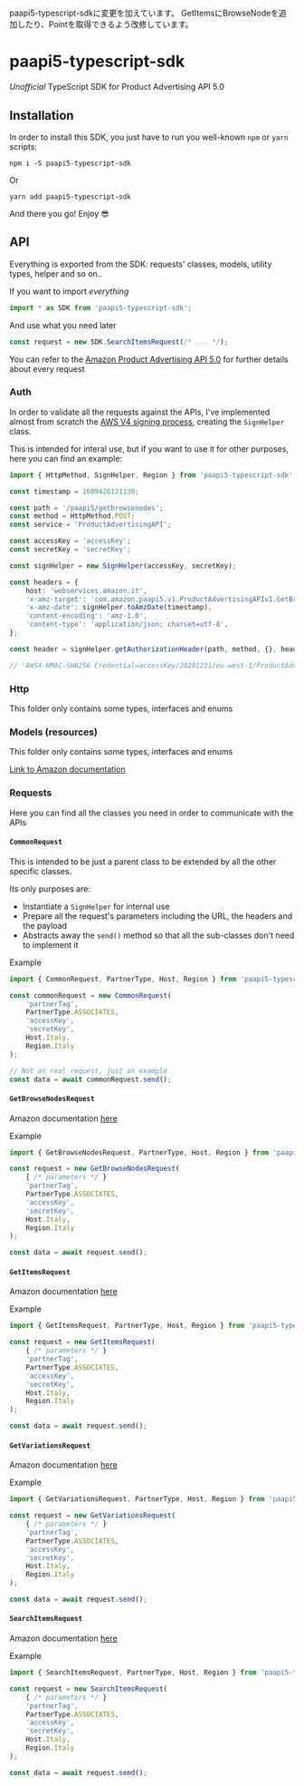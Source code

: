 #

paapi5-typescript-sdkに変更を加えています。
GetItemsにBrowseNodeを追加したり、Pointを取得できるよう改修しています。

# paapi5-typescript-sdk

*Unofficial* TypeScript SDK for Product Advertising API 5.0

## Installation

In order to install this SDK, you just have to run you well-known `npm` or `yarn` scripts:

```shell
npm i -S paapi5-typescript-sdk
```

Or

```shell
yarn add paapi5-typescript-sdk
```

And there you go! Enjoy 😎

## API

Everything is exported from the SDK: requests' classes, models, utility types, helper and so on..

If you want to import _everything_

```typescript
import * as SDK from 'paapi5-typescript-sdk';
```

And use what you need later

```typescript
const request = new SDK.SearchItemsRequest(/* ... */);
```

You can refer to the [Amazon Product Advertising API 5.0](https://webservices.amazon.com/paapi5/documentation/) for further details about every request

### Auth

In order to validate all the requests against the APIs, I've implemented almost from scratch the [AWS V4 signing process](https://docs.aws.amazon.com/general/latest/gr/signature-version-4.html), creating the `SignHelper` class.

This is intended for interal use, but if you want to use it for other purposes, here you can find an example:

```typescript
import { HttpMethod, SignHelper, Region } from 'paapi5-typescript-sdk'

const timestamp = 1609426121130;

const path = '/paapi5/getbrowsenodes';
const method = HttpMethod.POST;
const service = 'ProductAdvertisingAPI';

const accessKey = 'accessKey';
const secretKey = 'secretKey';

const signHelper = new SignHelper(accessKey, secretKey);

const headers = {
    host: 'webservices.amazon.it',
    'x-amz-target': 'com.amazon.paapi5.v1.ProductAdvertisingAPIv1.GetBrowseNodes',
    'x-amz-date': signHelper.toAmzDate(timestamp),
    'content-encoding': 'amz-1.0',
    'content-type': 'application/json; charset=utf-8',
};

const header = signHelper.getAuthorizationHeader(path, method, {}, headers, Region.ITALY, service, timestamp);

// 'AWS4-HMAC-SHA256 Credential=accessKey/20201231/eu-west-1/ProductAdvertisingAPI/aws4_request, SignedHeaders=content-encoding;content-type;host;x-amz-date;x-amz-target, Signature=ba741bfb87f9bf3b9b343d72e4f76dc9f169f2e86a047423d783a2169f03c595'
```

### Http

This folder only contains some types, interfaces and enums

### Models (resources)

This folder only contains some types, interfaces and enums

[Link to Amazon documentation](https://webservices.amazon.com/paapi5/documentation/resources.html)

### Requests

Here you can find all the classes you need in order to communicate with the APIs

#### `CommonRequest`

This is intended to be just a parent class to be extended by all the other specific classes.

Its only purposes are:
- Instantiate a `SignHelper` for internal use
- Prepare all the request's parameters including the URL, the headers and the payload
- Abstracts away the `send()` method so that all the sub-classes don't need to implement it


Example

```typescript
import { CommonRequest, PartnerType, Host, Region } from 'paapi5-typescript-sdk'

const commonRequest = new CommonRequest(
    'partnerTag',
    PartnerType.ASSOCIATES,
    'accessKey',
    'secretKey',
    Host.Italy,
    Region.Italy
);

// Not an real request, just an example
const data = await commonRequest.send();
```

#### `GetBrowseNodesRequest`

Amazon documentation [here](https://webservices.amazon.com/paapi5/documentation/getbrowsenodes.html#getbrowsenodes)

Example

```typescript
import { GetBrowseNodesRequest, PartnerType, Host, Region } from 'paapi5-typescript-sdk'

const request = new GetBrowseNodesRequest(
    { /* parameters */ }
    'partnerTag',
    PartnerType.ASSOCIATES,
    'accessKey',
    'secretKey',
    Host.Italy,
    Region.Italy
);

const data = await request.send();
```

#### `GetItemsRequest`

Amazon documentation [here](https://webservices.amazon.com/paapi5/documentation/get-items.html#getitems)

Example

```typescript
import { GetItemsRequest, PartnerType, Host, Region } from 'paapi5-typescript-sdk'

const request = new GetItemsRequest(
    { /* parameters */ }
    'partnerTag',
    PartnerType.ASSOCIATES,
    'accessKey',
    'secretKey',
    Host.Italy,
    Region.Italy
);

const data = await request.send();
```

#### `GetVariationsRequest`

Amazon documentation [here](https://webservices.amazon.com/paapi5/documentation/get-variations.html#getvariations)

Example

```typescript
import { GetVariationsRequest, PartnerType, Host, Region } from 'paapi5-typescript-sdk'

const request = new GetVariationsRequest(
    { /* parameters */ }
    'partnerTag',
    PartnerType.ASSOCIATES,
    'accessKey',
    'secretKey',
    Host.Italy,
    Region.Italy
);

const data = await request.send();
```

#### `SearchItemsRequest`

Amazon documentation [here](https://webservices.amazon.com/paapi5/documentation/search-items.html#searchitems)

Example

```typescript
import { SearchItemsRequest, PartnerType, Host, Region } from 'paapi5-typescript-sdk'

const request = new SearchItemsRequest(
    { /* parameters */ }
    'partnerTag',
    PartnerType.ASSOCIATES,
    'accessKey',
    'secretKey',
    Host.Italy,
    Region.Italy
);

const data = await request.send();
```
